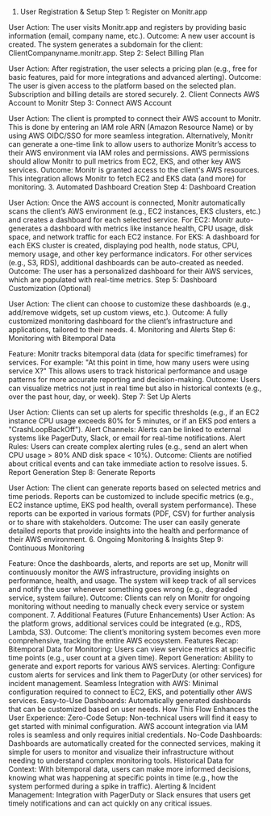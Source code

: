 1. User Registration & Setup
Step 1: Register on Monitr.app

User Action: The user visits Monitr.app and registers by providing basic information (email, company name, etc.).
Outcome: A new user account is created. The system generates a subdomain for the client: ClientCompanyname.monitr.app.
Step 2: Select Billing Plan

User Action: After registration, the user selects a pricing plan (e.g., free for basic features, paid for more integrations and advanced alerting).
Outcome: The user is given access to the platform based on the selected plan. Subscription and billing details are stored securely.
2. Client Connects AWS Account to Monitr
Step 3: Connect AWS Account

User Action: The client is prompted to connect their AWS account to Monitr. This is done by entering an IAM role ARN (Amazon Resource Name) or by using AWS OIDC/SSO for more seamless integration.
Alternatively, Monitr can generate a one-time link to allow users to authorize Monitr’s access to their AWS environment via IAM roles and permissions.
AWS permissions should allow Monitr to pull metrics from EC2, EKS, and other key AWS services.
Outcome: Monitr is granted access to the client's AWS resources. This integration allows Monitr to fetch EC2 and EKS data (and more) for monitoring.
3. Automated Dashboard Creation
Step 4: Dashboard Creation

User Action: Once the AWS account is connected, Monitr automatically scans the client’s AWS environment (e.g., EC2 instances, EKS clusters, etc.) and creates a dashboard for each selected service.
For EC2: Monitr auto-generates a dashboard with metrics like instance health, CPU usage, disk space, and network traffic for each EC2 instance.
For EKS: A dashboard for each EKS cluster is created, displaying pod health, node status, CPU, memory usage, and other key performance indicators.
For other services (e.g., S3, RDS), additional dashboards can be auto-created as needed.
Outcome: The user has a personalized dashboard for their AWS services, which are populated with real-time metrics.
Step 5: Dashboard Customization (Optional)

User Action: The client can choose to customize these dashboards (e.g., add/remove widgets, set up custom views, etc.).
Outcome: A fully customized monitoring dashboard for the client’s infrastructure and applications, tailored to their needs.
4. Monitoring and Alerts
Step 6: Monitoring with Bitemporal Data

Feature: Monitr tracks bitemporal data (data for specific timeframes) for services. For example:
"At this point in time, how many users were using service X?"
This allows users to track historical performance and usage patterns for more accurate reporting and decision-making.
Outcome: Users can visualize metrics not just in real time but also in historical contexts (e.g., over the past hour, day, or week).
Step 7: Set Up Alerts

User Action: Clients can set up alerts for specific thresholds (e.g., if an EC2 instance CPU usage exceeds 80% for 5 minutes, or if an EKS pod enters a "CrashLoopBackOff").
Alert Channels: Alerts can be linked to external systems like PagerDuty, Slack, or email for real-time notifications.
Alert Rules: Users can create complex alerting rules (e.g., send an alert when CPU usage > 80% AND disk space < 10%).
Outcome: Clients are notified about critical events and can take immediate action to resolve issues.
5. Report Generation
Step 8: Generate Reports

User Action: The client can generate reports based on selected metrics and time periods.
Reports can be customized to include specific metrics (e.g., EC2 instance uptime, EKS pod health, overall system performance).
These reports can be exported in various formats (PDF, CSV) for further analysis or to share with stakeholders.
Outcome: The user can easily generate detailed reports that provide insights into the health and performance of their AWS environment.
6. Ongoing Monitoring & Insights
Step 9: Continuous Monitoring

Feature: Once the dashboards, alerts, and reports are set up, Monitr will continuously monitor the AWS infrastructure, providing insights on performance, health, and usage.
The system will keep track of all services and notify the user whenever something goes wrong (e.g., degraded service, system failure).
Outcome: Clients can rely on Monitr for ongoing monitoring without needing to manually check every service or system component.
7. Additional Features (Future Enhancements)
User Action: As the platform grows, additional services could be integrated (e.g., RDS, Lambda, S3).
Outcome: The client’s monitoring system becomes even more comprehensive, tracking the entire AWS ecosystem.
Features Recap:
Bitemporal Data for Monitoring: Users can view service metrics at specific time points (e.g., user count at a given time).
Report Generation: Ability to generate and export reports for various AWS services.
Alerting: Configure custom alerts for services and link them to PagerDuty (or other services) for incident management.
Seamless Integration with AWS: Minimal configuration required to connect to EC2, EKS, and potentially other AWS services.
Easy-to-Use Dashboards: Automatically generated dashboards that can be customized based on user needs.
How This Flow Enhances the User Experience:
Zero-Code Setup: Non-technical users will find it easy to get started with minimal configuration. AWS account integration via IAM roles is seamless and only requires initial credentials.
No-Code Dashboards: Dashboards are automatically created for the connected services, making it simple for users to monitor and visualize their infrastructure without needing to understand complex monitoring tools.
Historical Data for Context: With bitemporal data, users can make more informed decisions, knowing what was happening at specific points in time (e.g., how the system performed during a spike in traffic).
Alerting & Incident Management: Integration with PagerDuty or Slack ensures that users get timely notifications and can act quickly on any critical issues.